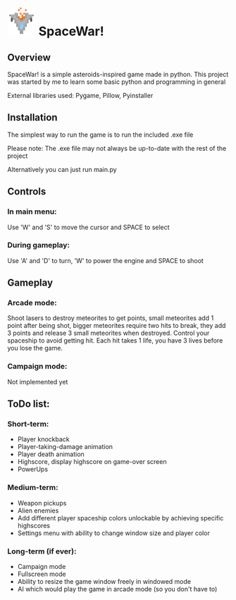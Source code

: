# ![Alt text](Assets/GUI/spacewar_icon.png?raw=true "Title") SpaceWar!


## Overview
SpaceWar! is a simple asteroids-inspired game made in python.
This project was started by me to learn some basic python and programming in general

External libraries used: Pygame, Pillow, Pyinstaller


## Installation
The simplest way to run the game is to run the included .exe file

Please note: The .exe file may not always be up-to-date with the rest of the project

Alternatively you can just run main.py


## Controls

### In main menu:
Use 'W' and 'S' to move the cursor and SPACE to select

### During gameplay:
Use 'A' and 'D' to turn, 'W' to power the engine and SPACE to shoot


## Gameplay

### Arcade mode:
Shoot lasers to destroy meteorites to get points,
small meteorites add 1 point after being shot, bigger
meteorites require two hits to break, they add 3 points
and release 3 small meteorites when destroyed. 
Control your spaceship to avoid getting hit. Each hit takes
1 life, you have 3 lives before you lose the game.

### Campaign mode:
Not implemented yet


## ToDo list:

### Short-term:

- Player knockback
- Player-taking-damage animation
- Player death animation
- Highscore, display highscore on game-over screen
- PowerUps

### Medium-term:

- Weapon pickups
- Alien enemies
- Add different player spaceship colors unlockable by achieving specific highscores
- Settings menu with ability to change window size and player color

### Long-term (if ever):

- Campaign mode
- Fullscreen mode
- Ability to resize the game window freely in windowed mode
- AI which would play the game in arcade mode (so you don't have to)